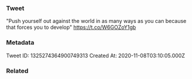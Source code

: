 ### Tweet
"Push yourself out against the world in as many ways as you can because that forces you to develop" https://t.co/W6GOZoY1gb

### Metadata
Tweet ID: 1325274364900749313
Created At: 2020-11-08T03:10:05.000Z

### Related

